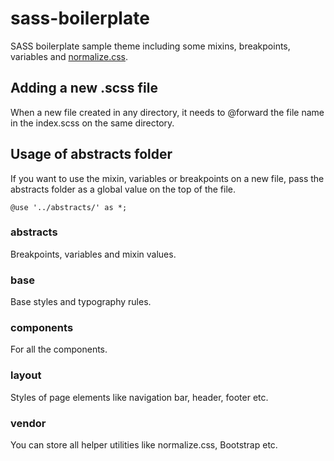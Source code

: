 # sass-boilerplate

SASS boilerplate sample theme including some mixins, breakpoints, variables and [normalize.css](https://necolas.github.io/normalize.css/).


## Adding a new .scss file 
When a new file created in any directory, it needs to @forward the file name in the index.scss on the same directory.

## Usage of abstracts folder

If you want to use the mixin, variables or breakpoints on a new file, pass the abstracts folder as a global value on the top of the file. 

`@use '../abstracts/' as *;`

### abstracts

Breakpoints, variables and mixin values.

### base

Base styles and typography rules.

### components

For all the components. 

### layout

Styles of page elements like navigation bar, header, footer etc.
### vendor

You can store all helper utilities like normalize.css, Bootstrap etc.



  

